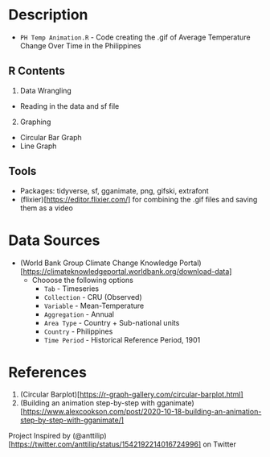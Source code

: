 # Description
 - `PH Temp Animation.R` - Code creating the .gif of Average Temperature Change Over Time in the Philippines

## R Contents
1. Data Wrangling
 - Reading in the data and sf file
2. Graphing
 - Circular Bar Graph
 - Line Graph


## Tools
 - Packages: tidyverse, sf, gganimate, png, gifski, extrafont
 - (flixier)[https://editor.flixier.com/] for combining the .gif files and saving them as a video


# Data Sources
 - (World Bank Group Climate Change Knowledge Portal)[https://climateknowledgeportal.worldbank.org/download-data]
   - Chooose the following options
     - `Tab` - Timeseries
     - `Collection` - CRU (Observed)
     - `Variable` - Mean-Temperature
     - `Aggregation` - Annual
     - `Area Type` - Country + Sub-national units
     - `Country` - Philippines
     - `Time Period` - Historical Reference Period, 1901 


# References
1. (Circular Barplot)[https://r-graph-gallery.com/circular-barplot.html]
2. (Building an animation step-by-step with gganimate)[https://www.alexcookson.com/post/2020-10-18-building-an-animation-step-by-step-with-gganimate/]

Project Inspired by (@anttilip)[https://twitter.com/anttilip/status/1542192214016724996] on Twitter
